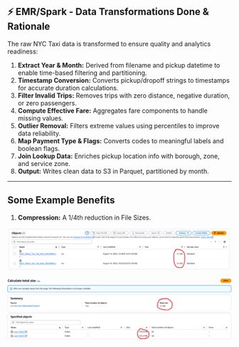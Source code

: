 ## ⚡ EMR/Spark - Data Transformations Done & Rationale

The raw NYC Taxi data is transformed to ensure quality and analytics readiness:

1. **Extract Year & Month:** Derived from filename and pickup datetime to enable time-based filtering and partitioning.  
2. **Timestamp Conversion:** Converts pickup/dropoff strings to timestamps for accurate duration calculations.  
3. **Filter Invalid Trips:** Removes trips with zero distance, negative duration, or zero passengers.  
4. **Compute Effective Fare:** Aggregates fare components to handle missing values.  
5. **Outlier Removal:** Filters extreme values using percentiles to improve data reliability.  
6. **Map Payment Type & Flags:** Converts codes to meaningful labels and boolean flags.  
7. **Join Lookup Data:** Enriches pickup location info with borough, zone, and service zone.  
8. **Output:** Writes clean data to S3 in Parquet, partitioned by month.

---

## Some Example Benefits

1. **Compression:** A 1/4th reduction in File Sizes.
   
![Original CSV Sizes](https://github.com/adiman1/yellowcab-data-orchestrator/raw/f5fe7e518bf0b8e9900fc5ad6221bc9fe6d5a65f/media/raw_sizes_csv.png)

![Parquet Folders Size](https://github.com/adiman1/yellowcab-data-orchestrator/raw/f5fe7e518bf0b8e9900fc5ad6221bc9fe6d5a65f/media/parquet_folders_size.png)


